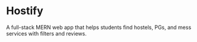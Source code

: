 # Hostify
A full-stack MERN web app that helps students find hostels, PGs, and mess services with filters and reviews.
